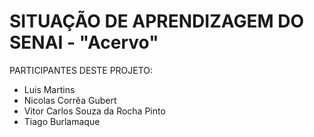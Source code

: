 # SITUAÇÃO DE APRENDIZAGEM DO SENAI - "Acervo"
PARTICIPANTES DESTE PROJETO:
- Luis Martins
- Nicolas Corrêa Gubert
- Vitor Carlos Souza da Rocha Pinto
- Tiago Burlamaque
